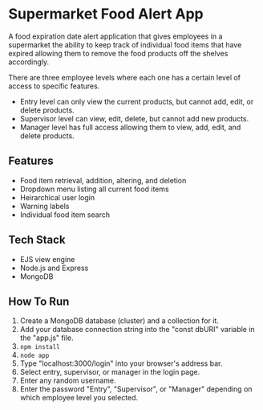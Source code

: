 
# Supermarket Food Alert App
A food expiration date alert application that gives employees in a supermarket the ability to keep track of individual food items that have expired allowing them to remove the food products off the shelves accordingly.

There are three employee levels where each one has a certain level of access to specific features.

- Entry level can only view the current products, but cannot add, edit, or delete products.
- Supervisor level can view, edit, delete, but cannot add new products.
- Manager level has full access allowing them to view, add, edit, and delete products. 

## Features
- Food item retrieval, addition, altering, and deletion
- Dropdown menu listing all current food items
- Heirarchical user login
- Warning labels 
- Individual food item search

## Tech Stack
- EJS view engine
- Node.js and Express
- MongoDB

## How To Run
1. Create a MongoDB database (cluster) and a collection for it.
2. Add your database connection string into the "const dbURI" variable in the "app.js" file. 
3. `npm install`  
4. `node app`   
5. Type "localhost:3000/login" into your browser's address bar.
6. Select entry, supervisor, or manager in the login page.
7. Enter any random username.
8. Enter the password "Entry", "Supervisor", or "Manager" depending on which employee level you selected.
